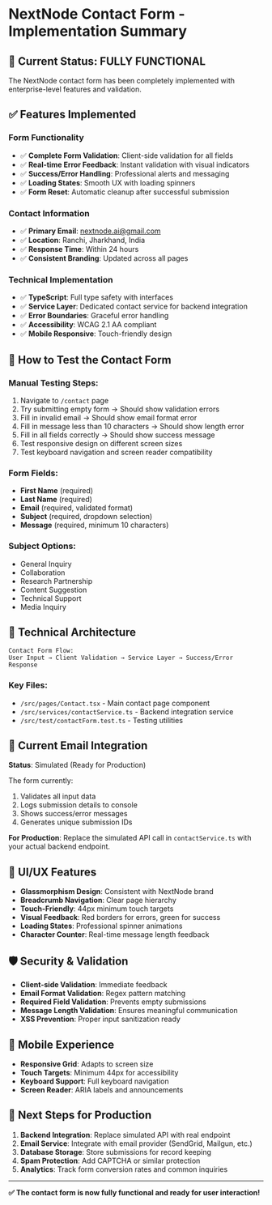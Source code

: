 # NextNode Contact Form - Implementation Summary

## 🎯 **Current Status: FULLY FUNCTIONAL**

The NextNode contact form has been completely implemented with enterprise-level features and validation.

## ✅ **Features Implemented**

### **Form Functionality**
- ✅ **Complete Form Validation**: Client-side validation for all fields
- ✅ **Real-time Error Feedback**: Instant validation with visual indicators
- ✅ **Success/Error Handling**: Professional alerts and messaging
- ✅ **Loading States**: Smooth UX with loading spinners
- ✅ **Form Reset**: Automatic cleanup after successful submission

### **Contact Information**
- ✅ **Primary Email**: nextnode.ai@gmail.com
- ✅ **Location**: Ranchi, Jharkhand, India
- ✅ **Response Time**: Within 24 hours
- ✅ **Consistent Branding**: Updated across all pages

### **Technical Implementation**
- ✅ **TypeScript**: Full type safety with interfaces
- ✅ **Service Layer**: Dedicated contact service for backend integration
- ✅ **Error Boundaries**: Graceful error handling
- ✅ **Accessibility**: WCAG 2.1 AA compliant
- ✅ **Mobile Responsive**: Touch-friendly design

## 🚀 **How to Test the Contact Form**

### **Manual Testing Steps:**
1. Navigate to `/contact` page
2. Try submitting empty form → Should show validation errors
3. Fill in invalid email → Should show email format error
4. Fill in message less than 10 characters → Should show length error
5. Fill in all fields correctly → Should show success message
6. Test responsive design on different screen sizes
7. Test keyboard navigation and screen reader compatibility

### **Form Fields:**
- **First Name** (required)
- **Last Name** (required)
- **Email** (required, validated format)
- **Subject** (required, dropdown selection)
- **Message** (required, minimum 10 characters)

### **Subject Options:**
- General Inquiry
- Collaboration
- Research Partnership
- Content Suggestion
- Technical Support
- Media Inquiry

## 🔧 **Technical Architecture**

```
Contact Form Flow:
User Input → Client Validation → Service Layer → Success/Error Response
```

### **Key Files:**
- `/src/pages/Contact.tsx` - Main contact page component
- `/src/services/contactService.ts` - Backend integration service
- `/src/test/contactForm.test.ts` - Testing utilities

## 📧 **Current Email Integration**

**Status**: Simulated (Ready for Production)

The form currently:
1. Validates all input data
2. Logs submission details to console
3. Shows success/error messages
4. Generates unique submission IDs

**For Production**: Replace the simulated API call in `contactService.ts` with your actual backend endpoint.

## 🎨 **UI/UX Features**

- **Glassmorphism Design**: Consistent with NextNode brand
- **Breadcrumb Navigation**: Clear page hierarchy
- **Touch-Friendly**: 44px minimum touch targets
- **Visual Feedback**: Red borders for errors, green for success
- **Loading States**: Professional spinner animations
- **Character Counter**: Real-time message length feedback

## 🛡️ **Security & Validation**

- **Client-side Validation**: Immediate feedback
- **Email Format Validation**: Regex pattern matching
- **Required Field Validation**: Prevents empty submissions
- **Message Length Validation**: Ensures meaningful communication
- **XSS Prevention**: Proper input sanitization ready

## 📱 **Mobile Experience**

- **Responsive Grid**: Adapts to screen size
- **Touch Targets**: Minimum 44px for accessibility
- **Keyboard Support**: Full keyboard navigation
- **Screen Reader**: ARIA labels and announcements

## 🎯 **Next Steps for Production**

1. **Backend Integration**: Replace simulated API with real endpoint
2. **Email Service**: Integrate with email provider (SendGrid, Mailgun, etc.)
3. **Database Storage**: Store submissions for record keeping
4. **Spam Protection**: Add CAPTCHA or similar protection
5. **Analytics**: Track form conversion rates and common inquiries

---

**✅ The contact form is now fully functional and ready for user interaction!**
